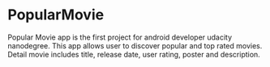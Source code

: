 # PopularMovie

Popular Movie app is the first project for android developer udacity nanodegree. This app allows user to discover popular and top rated movies. Detail movie includes title, release date, user rating, poster and description.
